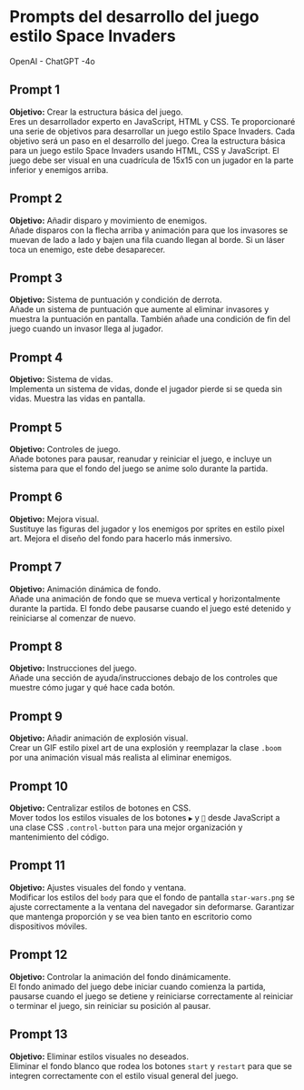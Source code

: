 # Prompts del desarrollo del juego estilo Space Invaders

OpenAI - ChatGPT -4o

## Prompt 1

**Objetivo:** Crear la estructura básica del juego.  
Eres un desarrollador experto en JavaScript, HTML y CSS. Te proporcionaré una serie de objetivos para desarrollar un juego estilo Space Invaders. Cada objetivo será un paso en el desarrollo del juego.
Crea la estructura básica para un juego estilo Space Invaders usando HTML, CSS y JavaScript. El juego debe ser visual en una cuadrícula de 15x15 con un jugador en la parte inferior y enemigos arriba.

## Prompt 2

**Objetivo:** Añadir disparo y movimiento de enemigos.  
Añade disparos con la flecha arriba y animación para que los invasores se muevan de lado a lado y bajen una fila cuando llegan al borde. Si un láser toca un enemigo, este debe desaparecer.

## Prompt 3

**Objetivo:** Sistema de puntuación y condición de derrota.  
Añade un sistema de puntuación que aumente al eliminar invasores y muestra la puntuación en pantalla. También añade una condición de fin del juego cuando un invasor llega al jugador.

## Prompt 4

**Objetivo:** Sistema de vidas.  
Implementa un sistema de vidas, donde el jugador pierde si se queda sin vidas. Muestra las vidas en pantalla.

## Prompt 5

**Objetivo:** Controles de juego.  
Añade botones para pausar, reanudar y reiniciar el juego, e incluye un sistema para que el fondo del juego se anime solo durante la partida.

## Prompt 6

**Objetivo:** Mejora visual.  
Sustituye las figuras del jugador y los enemigos por sprites en estilo pixel art. Mejora el diseño del fondo para hacerlo más inmersivo.

## Prompt 7

**Objetivo:** Animación dinámica de fondo.  
Añade una animación de fondo que se mueva vertical y horizontalmente durante la partida. El fondo debe pausarse cuando el juego esté detenido y reiniciarse al comenzar de nuevo.

## Prompt 8

**Objetivo:** Instrucciones del juego.  
Añade una sección de ayuda/instrucciones debajo de los controles que muestre cómo jugar y qué hace cada botón.

## Prompt 9

**Objetivo:** Añadir animación de explosión visual.  
Crear un GIF estilo pixel art de una explosión y reemplazar la clase `.boom` por una animación visual más realista al eliminar enemigos.

## Prompt 10

**Objetivo:** Centralizar estilos de botones en CSS.  
Mover todos los estilos visuales de los botones `▶️` y `🔄` desde JavaScript a una clase CSS `.control-button` para una mejor organización y mantenimiento del código.

## Prompt 11

**Objetivo:** Ajustes visuales del fondo y ventana.  
Modificar los estilos del `body` para que el fondo de pantalla `star-wars.png` se ajuste correctamente a la ventana del navegador sin deformarse. Garantizar que mantenga proporción y se vea bien tanto en escritorio como dispositivos móviles.

## Prompt 12

**Objetivo:** Controlar la animación del fondo dinámicamente.  
El fondo animado del juego debe iniciar cuando comienza la partida, pausarse cuando el juego se detiene y reiniciarse correctamente al reiniciar o terminar el juego, sin reiniciar su posición al pausar.

## Prompt 13

**Objetivo:** Eliminar estilos visuales no deseados.  
Eliminar el fondo blanco que rodea los botones `start` y `restart` para que se integren correctamente con el estilo visual general del juego.
